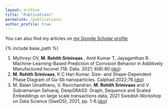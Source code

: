 ```yaml
---
layout: archive
title: "Publications"
permalink: /publications/
author_profile: true
---
```


You can also find my articles on <a href="https://scholar.google.com/citations?user=cCKzNMMAAAAJ&hl=en">my Google Scholar profile</a>


{% include base_path %}

1. Mythreyi OV, **M. Rohith Srinivaas** , Amit Kumar T, Jayaganthan R. Machine-Learning-Based Prediction of Corrosion
Behavior in Additively Manufactured Inconel 718. Data. 2021; 6(8):80.(<a href="https://doi.org/10.3390/data6080080">doi</a>)
2. **M. Rohith Srinivaas**, K C Hari Kumar. Size- and Shape-Dependent Phase Diagram of Ga-Sb nanoparticles. Calphad.2022;76.(<a href="https://doi.org/10.1016/j.calphad.2021.102389">doi</a>)
3. M. Balan Umaithanu, V. Ravichandran, **M. Rohith Srinivaas** and V. Subramanian Selvaraj, DeepGRASS: Graph,
Sequence and Scaled Embeddings on large scale transactions data, 2021 Swedish Workshop on Data Science (SweDS),
2021, pp. 1-6.(<a href="https://doi.org/10.1109/SweDS53855.2021.9638270">doi</a>)


